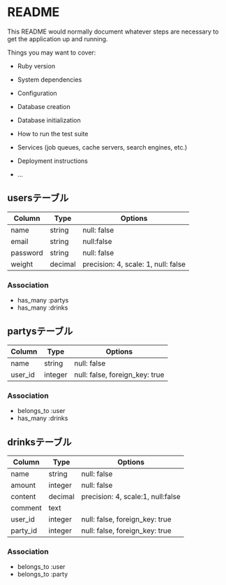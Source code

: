 # README

This README would normally document whatever steps are necessary to get the
application up and running.

Things you may want to cover:

* Ruby version

* System dependencies

* Configuration

* Database creation

* Database initialization

* How to run the test suite

* Services (job queues, cache servers, search engines, etc.)

* Deployment instructions

* ...

## usersテーブル

|Column|Type|Options|
|------|----|-------|
|name|string|null: false|
|email|string|null:false|
|password|string|null: false|
|weight|decimal|precision: 4, scale: 1, null: false|

### Association

- has_many :partys
- has_many :drinks

## partysテーブル

|Column|Type|Options|
|------|----|-------|
|name|string|null: false|
|user_id|integer|null: false, foreign_key: true|

### Association

- belongs_to :user
- has_many :drinks

## drinksテーブル

|Column|Type|Options|
|------|----|-------|
|name|string|null: false|
|amount|integer|null: false|
|content|decimal|precision: 4, scale:1, null:false|
|comment|text||
|user_id|integer|null: false, foreign_key: true|
|party_id|integer|null: false, foreign_key: true|

### Association

- belongs_to :user
- belongs_to :party
